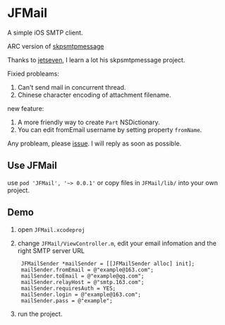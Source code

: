 # JFMail
A simple iOS SMTP client.

ARC version of [skpsmtpmessage](https://github.com/jetseven/skpsmtpmessage)

Thanks to [jetseven](https://github.com/jetseven), I learn a lot his skpsmtpmessage project.

Fixied probleams:

1. Can't send mail in concurrent thread.
2. Chinese character encoding of attachment filename. 

new feature:

1. A more friendly way to create `Part` NSDictionary.
2. You can edit fromEmail username by setting property `fromName`. 

Any probleam, please [issue](https://github.com/jeffssss/JFMail/issues). I will reply as soon as possible.

## Use JFMail

use `pod 'JFMail', '~> 0.0.1'` or copy files in `JFMail/lib/` into your own project.


## Demo

1. open `JFMail.xcodeproj`
2. change `JFMail/ViewController.m`, edit your email infomation and the right SMTP server URL
	
		JFMailSender *mailSender = [[JFMailSender alloc] init];
		mailSender.fromEmail = @"example@163.com";
		mailSender.toEmail = @"example@qq.com";
		mailSender.relayHost = @"smtp.163.com";
		mailSender.requiresAuth = YES;
		mailSender.login = @"example@163.com";
		mailSender.pass = @"example";

3. run the project.
